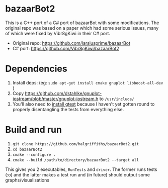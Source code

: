# bazaarBot2
This is a C++ port of a C# port of bazaarBot with some modifications.
The original repo was based on a paper which had some serious issues, many of which were fixed by Vibr8gKiwi in their C# port.
 - Original repo: https://github.com/larsiusprime/bazaarBot
 - C# port: https://github.com/Vibr8gKiwi/bazaarBot2

# Dependencies
1. Install deps:
 (eg: `sudo apt-get install cmake gnuplot libboost-all-dev `)
2. Copy https://github.com/dstahlke/gnuplot-iostream/blob/master/gnuplot-iostream.h to `/usr/include/`
3. You'll also need to [install gtest](https://www.eriksmistad.no/getting-started-with-google-test-on-ubuntu/) because I haven't yet gotten round to properly disentangling the tests from everything else.

# Build and run
1. `git clone https://github.com/halgriffiths/bazaarBot2.git`
2. `cd bazaarBot2`
3. `cmake --configure .`
4. `cmake --build /path/to/directory/bazaarBot2 --target all`

This gives you 2 executables, `RunTests` and `driver`. The former runs tests (:o) and the latter makes a test run and (in future) should output some graphs/visualisations
